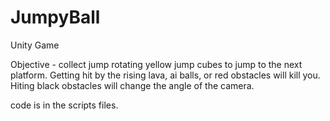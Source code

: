 # JumpyBall
Unity Game

Objective - collect jump rotating yellow jump cubes to jump to the next platform. Getting hit by the rising lava, ai balls, or red obstacles will kill you. Hiting black obstacles will change the angle of the camera. 

code is in the scripts files.
